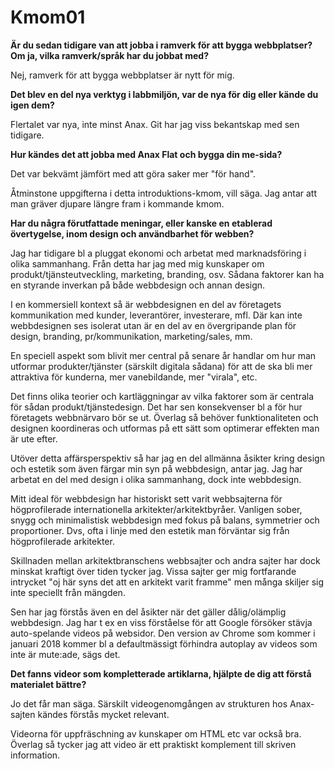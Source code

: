 Kmom01
===============================



**Är du sedan tidigare van att jobba i ramverk för att bygga webbplatser? Om ja, vilka ramverk/språk har du jobbat med?**

Nej, ramverk för att bygga webbplatser är nytt för mig.

**Det blev en del nya verktyg i labbmiljön, var de nya för dig eller kände du igen dem?**

Flertalet var nya, inte minst Anax. Git har jag viss bekantskap med sen tidigare.

**Hur kändes det att jobba med Anax Flat och bygga din me-sida?**

Det var bekvämt jämfört med att göra saker mer "för hand".

Åtminstone uppgifterna i detta introduktions-kmom, vill säga. Jag antar att man
gräver djupare längre fram i kommande kmom.

**Har du några förutfattade meningar, eller kanske en etablerad övertygelse, inom design och användbarhet för webben?**

Jag har tidigare bl a pluggat ekonomi och arbetat med marknadsföring i olika sammanhang.
Från detta har jag med mig kunskaper om produkt/tjänsteutveckling, marketing, branding, osv.
Sådana faktorer kan ha en styrande inverkan på både webbdesign och annan design.

I en kommersiell kontext så är webbdesignen en del av företagets kommunikation
med kunder, leverantörer, investerare, mfl. Där kan inte webbdesignen ses isolerat utan
är en del av en övergripande plan för design, branding, pr/kommunikation, marketing/sales, mm.

En speciell aspekt som blivit mer central på senare år handlar om hur man utformar
produkter/tjänster (särskilt digitala sådana) för att de ska bli mer attraktiva
för kunderna, mer vanebildande, mer "virala", etc.

Det finns olika teorier och kartläggningar av vilka faktorer som är centrala för
sådan produkt/tjänstedesign. Det har sen konsekvenser bl a för hur företagets
webbnärvaro bör se ut. Överlag så behöver funktionaliteten och designen koordineras
och utformas på ett sätt som optimerar effekten man är ute efter.

Utöver detta affärsperspektiv så har jag en del allmänna åsikter kring design
och estetik som även färgar min syn på webbdesign, antar jag. Jag har arbetat
en del med design i olika sammanhang, dock inte webbdesign.

Mitt ideal för webbdesign har historiskt sett varit webbsajterna för högprofilerade
internationella arkitekter/arkitektbyråer. Vanligen sober, snygg och minimalistisk
webbdesign med fokus på balans, symmetrier och proportioner. Dvs, ofta i linje
med den estetik man förväntar sig från högprofilerade arkitekter.

Skillnaden mellan arkitektbranschens webbsajter och andra sajter har dock
minskat kraftigt över tiden tycker jag. Vissa sajter ger mig fortfarande
intrycket "oj här syns det att en arkitekt varit framme" men många skiljer
sig inte speciellt från mängden.

Sen har jag förstås även en del åsikter när det gäller dålig/olämplig webbdesign.
Jag har t ex en viss förståelse för att Google försöker stävja auto-spelande
videos på websidor. Den version av Chrome som kommer i januari 2018 kommer bl a
defaultmässigt förhindra autoplay av videos som inte är mute:ade, sägs det.


**Det fanns videor som kompletterade artiklarna, hjälpte de dig att förstå materialet bättre?**

Jo det får man säga. Särskilt videogenomgången av strukturen hos Anax-sajten kändes
förstås mycket relevant.

Videorna för uppfräschning av kunskaper om HTML etc var också bra. Överlag så
tycker jag att video är ett praktiskt komplement till skriven information.
